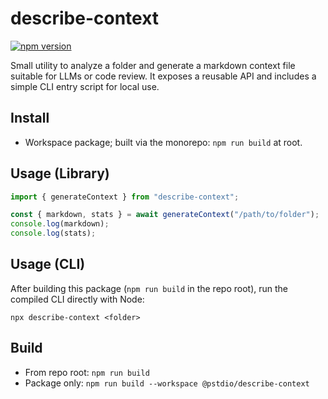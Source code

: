 # describe-context

[![npm version](https://img.shields.io/npm/v/describe-context.svg?color=blue)](https://www.npmjs.com/package/describe-context)

Small utility to analyze a folder and generate a markdown context file suitable for LLMs or code review. It exposes a reusable API and includes a simple CLI entry script for local use.

## Install

- Workspace package; built via the monorepo: `npm run build` at root.

## Usage (Library)

```ts
import { generateContext } from "describe-context";

const { markdown, stats } = await generateContext("/path/to/folder");
console.log(markdown);
console.log(stats);
```

## Usage (CLI)

After building this package (`npm run build` in the repo root), run the compiled CLI directly with Node:

```
npx describe-context <folder>
```

## Build

- From repo root: `npm run build`
- Package only: `npm run build --workspace @pstdio/describe-context`
